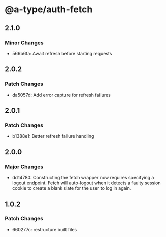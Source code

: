 # @a-type/auth-fetch

## 2.1.0

### Minor Changes

- 566b6fa: Await refresh before starting requests

## 2.0.2

### Patch Changes

- da5057d: Add error capture for refresh failures

## 2.0.1

### Patch Changes

- b1388e1: Better refresh failure handling

## 2.0.0

### Major Changes

- dd14780: Constructing the fetch wrapper now requires specifying a logout endpoint. Fetch will auto-logout when it detects a faulty session cookie to create a blank slate for the user to log in again.

## 1.0.2

### Patch Changes

- 660277c: restructure built files
